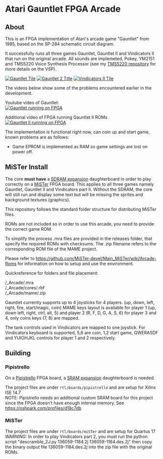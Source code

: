 # Atari Gauntlet FPGA Arcade

## About
This is an FPGA implementation of Atari's arcade game "Gauntlet" from 1985, based on the SP-284 schematic circuit diagram.  

It successfully runs all three games Gauntlet, Gauntlet II and Vindicators II that run on the original arcade. All sounds are implemeted, Pokey, YM2151 and TMS5220 Voice Synthesis Processor (see my [TMS5220 repository](https://github.com/d18c7db/TMS5220_FPGA) for more details on the VSP).  

[![Gauntlet Tile](doc/images/MAME_G1.png)](doc/images/MAME_G1.png)
[![Gauntlet 2 Title](doc/images/MAME_G2.png)](doc/images/MAME_G2.png)
[![Vindicators II Tile](doc/images/MAME_V2.png)](doc/images/MAME_V2.png)  

The videos below show some of the problems encountered earlier in the development.  

Youtube video of Gauntlet:  
[![Gauntlet running on FPGA](https://img.youtube.com/vi/7A2k7wLUSUU/0.jpg)](https://www.youtube.com/watch?v=7A2k7wLUSUU)

Additional video of FPGA running Gauntlet II ROMs  
[![Gauntlet II running on FPGA](https://img.youtube.com/vi/HNHAjOb2i3s/0.jpg)](https://www.youtube.com/watch?v=HNHAjOb2i3s)

The implementation is functional right now, can coin up and start game, known problems are as follows:

* Game EPROM is implemented as RAM so game settings are lost on power off.

## MiSTer Install
The core <b>must have</b> a [SDRAM expansion](https://github.com/MiSTer-devel/Main_MiSTer/wiki/SDRAM-Board) daughterboard in order to play correctly on a [MiSTer](https://github.com/MiSTer-devel/Main_MiSTer/wiki) FPGA board. This applies to all three games namely Gauntlet, Gauntlet II and Vindicators part II. Without the SDRAM, the core will still run and display some text but will be missing the sprites and background textures (graphics).

This repository follows the standard folder structure for distributing MiSTer files.

ROMs are not included so in order to use this arcade, you need to provide the correct game ROM.  

To simplify the process .mra files are provided in the releases folder, that specify the required ROMs with checksums. The .zip filename refers to the corresponding ROM file of the MAME project.

Please refer to https://github.com/MiSTer-devel/Main_MiSTer/wiki/Arcade-Roms for information on how to setup and use the environment.

Quickreference for folders and file placement:

/_Arcade/<game name>.mra  
/_Arcade/cores/<game name>.rbf  
/_Arcade/mame/<mame rom>.zip  

Gauntlet currently supports up to 4 joysticks for 4 players. (up, down, left, right, fire, start/magic, coin) MAME keys layout is available for player 1 (up, down left, right, ctrl, alt, 5) and player 2 (R, F, D, G, A, S, 6) for player 3 and 4, only coins keys (7, 8) are mapped.  

The tank controls used in Vindicators are mapped to one joystick. For Vindicators keyboard is supported, 5,6 are coin, 1,2 start game, QWERASDF and YUIOHJKL controls for player 1 and 2 respectively.  

## Building

### Pipistrello
On a [Pipistrello](http://pipistrello.saanlima.com/index.php?title=Welcome_to_Pipistrello) FPGA board, a [SRAM expansion](https://oshpark.com/profiles/d18c7db) daughterboard is needed.  

The project files are under `rtl/boards/pipistrello` and are setup for Xilinx ISE 14.7  
NOTE: Pipistrello needs an additional custom SRAM board for this project since the FPGA doesn't have enough internal memory. See https://oshpark.com/profiles/d18c7db  

### MiSTer

The project files are under `rtl/boards/miSTer` and are setup for Quartus 17  
*WARNING:* In order to play Vindicators part 2, you must run the python script "descramble_2J.py 136059-1184.2j 136059-1184.des.2j" then copy the binary output file 136059-1184.des.2j into the zip file with the original ROMs.  
